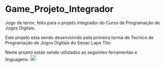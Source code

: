 # Game_Projeto_Integrador
Jogo de terror, feito para o projeto integrador do Curso de Programação de Jogos Digitais.

Este projeto esta sendo desenvolvido pela primeira turma de Tecnico de Programação de Jogos Digitais do Senac Lapa Tito.

Neste projeto estão sendo utilizados as seguintes ferramentas e linguagens:
<img src="https://cdn.jsdelivr.net/gh/devicons/devicon/icons/unity/unity-original.svg" width="20px" />
